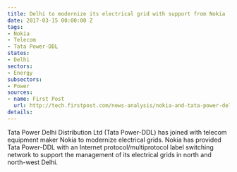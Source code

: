 ```yaml
---
title: Delhi to modernize its electrical grid with support from Nokia
date: 2017-03-15 00:00:00 Z
tags:
- Nokia
- Telecom
- Tata Power-DDL
states:
- Delhi
sectors:
- Energy
subsectors:
- Power
sources:
- name: First Post
  url: http://tech.firstpost.com/news-analysis/nokia-and-tata-power-delhi-distribution-ltd-team-up-to-upgrade-electrical-grids-with-advanced-network-366513.html
details: 
---
```


Tata Power Delhi Distribution Ltd (Tata Power-DDL) has joined with telecom equipment maker Nokia to modernize electrical grids. Nokia has provided Tata Power-DDL with an Internet protocol/multiprotocol label switching network to support the management of its electrical grids in north and north-west Delhi.
